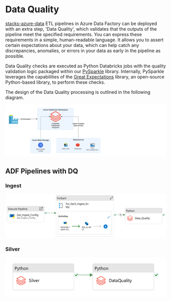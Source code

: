 # Data Quality

[stacks-azure-data](https://github.com/amido/stacks-azure-data) ETL pipelines in Azure Data Factory
can be deployed with an extra step, 'Data Quality', which validates that the outputs of the pipeline
meet the specified requirements. You can express these requirements in a simple, human-readable
language. It allows you to assert certain expectations about your data, which can help catch any
discrepancies, anomalies, or errors in your data as early in the pipeline as possible.

Data Quality checks are executed as Python Databricks jobs with the quality validation logic
packaged within our [PySparkle](../../../../common/data/pysparkle/pysparkle_data_quality.md) library.
Internally, PySparkle leverages the capabilities of the [Great Expectations](https://greatexpectations.io/)
library, an open-source Python-based library, to perform these checks.

The design of the Data Quality processing is outlined in the following diagram.

![ADF_Ingest_AzureSql_Example_DQ.png](../../images/ADF_DataQualityDesign.png?raw=true)


## ADF Pipelines with DQ

### Ingest

![ADF_Ingest_AzureSql_Example_DQ.png](../../images/ADF_Ingest_AzureSql_Example_DQ.png?raw=true)

### Silver

![ADF_silver_dq.png](../../images/ADF_silver_dq.png)
